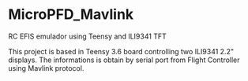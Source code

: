 # MicroPFD_Mavlink
RC EFIS emulador using Teensy and ILI9341 TFT

This project is based in Teensy 3.6 board controlling two ILI9341 2.2" displays.
The informations is obtain by serial port from Flight Controller using Mavlink protocol.

